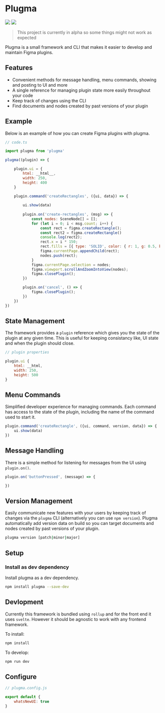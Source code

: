 # Plugma

<p>
    <a href="https://www.npmjs.com/package/plugma"><img src="https://img.shields.io/npm/v/plugma.svg"></a>
    <a href="https://travis-ci.org/limitlessloop/plugma"><img src="https://img.shields.io/travis/limitlessloop/plugma.svg"></a>  
</p>

> This project is currently in alpha so some things might not work as expected

Plugma is a small framework and CLI that makes it easier to develop and maintain Figma plugins.

## Features
- Convenient methods for message handling, menu commands, showing and posting to UI and more
- A single reference for managing plugin state more easily throughout your code
- Keep track of changes using the CLI
- Find documents and nodes created by past versions of your plugin

## Example

Below is an example of how you can create Figma plugins with plugma.

```js
// code.ts

import plugma from 'plugma'

plugma((plugin) => {

    plugin.ui = {
        html: __html__,
        width: 250,
        height: 400
    }

    plugin.command('createRectangles', ({ui, data}) => {
        
        ui.show(data)
        
		plugin.on('create-rectangles', (msg) => {
            const nodes: SceneNode[] = [];
            for (let i = 0; i < msg.count; i++) {
                const rect = figma.createRectangle();
                const rect2 = figma.createRectangle()
                console.log(rect2);
                rect.x = i * 150;
                rect.fills = [{ type: 'SOLID', color: { r: 1, g: 0.5, b: 0 } }];
                figma.currentPage.appendChild(rect);
                nodes.push(rect);
            }
            figma.currentPage.selection = nodes;
            figma.viewport.scrollAndZoomIntoView(nodes);
            figma.closePlugin();
        })

        plugin.on('cancel', () => {
            figma.closePlugin();
        })
	})
})
```

## State Management

The framework provides a `plugin` reference which gives you the state of the plugin at any given time. This is useful for keeping consistancy like, UI state and when the plugin should close.
```js
// plugin properties

plugin.ui {
    html: __html,
    width: 250,
    height: 500
}
```

## Menu Commands

Simplified developer experience for managing commands. Each command has access to the state of the plugin, including the name of the command used to start it.

```js
plugin.command('createRectangle', ({ui, command, version, data}) => {
    ui.show(data)
})
```

## Message Handling

There is a simple method for listening for messages from the UI using `plugin.on()`.

```js
plugin.on('buttonPressed', (message) => {

})
```

## Version Management

Easily communicate new features with your users by keeping track of changes via the `plugma` CLI (alternatively you can use `npm version`). Plugma automatically add version data on build so you can target documents and nodes created by past versions of your plugin.

```bash
plugma version [patch|minor|major]
```

## Setup

### Install as dev dependency

Install plugma as a dev dependency.

```bash
npm install plugma --save-dev
```

<!-- ### Setup manifest.json

To enable auto versioning on publish add the following property to your `manifest.json` file.

```jsonc
{
    // ...
    "build": "/usr/local/bin/node NODE_ENV=manifest plugma version patch"
}
``` -->

<!-- ## Path Preferences

Unfortunately for the time being you'll need to manually specify the locations of your `package.json` and `versions.json` file. This is due to bundling tools not supporting dynamic import paths.

For rollup, you can do the following:

```js
// ...
plugins: [
    nodeResolve(),
    json(),
    replace({
        'process.env.VERSIONS_PATH': JSON.stringify('./package.json'),
        'process.env.PKG_PATH': JSON.stringify('./versions.json')
    })
    // ...
]
``` -->

## Devlopment

Currently this framework is bundled using `rollup` and for the front end it uses `svelte`. However it should be agnostic to work with any frontend framework.

To install:

```bash
npm install
```

To develop:

```bash
npm run dev
```

## Configure

```js
// plugma.config.js

export default {
    whatsNewUI: true
}
```
